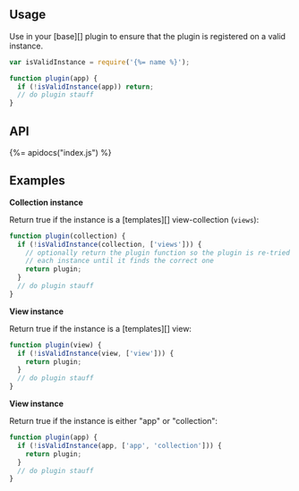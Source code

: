 ## Usage

Use in your [base][] plugin to ensure that the plugin is registered on a valid instance. 

```js
var isValidInstance = require('{%= name %}');

function plugin(app) {
  if (!isValidInstance(app)) return;
  // do plugin stauff
}
```

## API

{%= apidocs("index.js") %}


## Examples

**Collection instance**

Return true if the instance is a [templates][] view-collection (`views`):

```js
function plugin(collection) {
  if (!isValidInstance(collection, ['views'])) {
    // optionally return the plugin function so the plugin is re-tried on 
    // each instance until it finds the correct one
    return plugin;
  }
  // do plugin stauff
}
```

**View instance**

Return true if the instance is a [templates][] view:

```js
function plugin(view) {
  if (!isValidInstance(view, ['view'])) {
    return plugin;
  }
  // do plugin stauff
}
```

**View instance**

Return true if the instance is either "app" or "collection":

```js
function plugin(app) {
  if (!isValidInstance(app, ['app', 'collection'])) {
    return plugin;
  }
  // do plugin stauff
}
```

